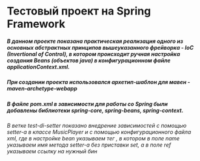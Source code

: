 # Тестовый проект на Spring Framework 
##### В данном проекте показана практическая реализация одного из основных абстрактных принципов вышеуказанного фрейворка - IoC (Invertional of Control), в котором происходит ручная настройка создания Beans (объектов java) в конфигурационном файле applicationContext.xml.
##### При создании проекта использовался архетип-шаблон для мавен - maven-archetype-webapp
##### В файле pom.xml в зависимости для работы со Spring были добавлены библиотеки spring-core, spring-beans, spring-context.

*В ветке test-di-setter показано внедрение зависимостей с помощью setter-а в классе MusicPlayer и с помощью конфигурационного файла xml, где в настройке bean указываем тег <property>, в котором в поле name указываем имя метода setter-a без приставки set, а в поле ref указываем ссылку на нужный бин*